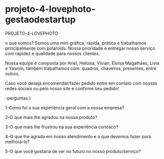 # projeto-4-lovephoto-gestaodestartup
PROJETO-4-LOVEPHOTO

o que somos?
 Somos uma mini gráfica, rápida, prática e trabalhamos principalmente com polaroids.
Nossa prioridade é entregar nosso serviço com rapidez e qualidade para nossos clientes.


 Nossa equipe é composta por Ariel, Heloisa, Vívian, Eloisa Magalhães, Lívia e Yasmin,
também trabalhamos com: quadros, chaveiros, presentes, entre outros.


  Caso você deseja encomendar/fazer pedido entre em contato com nossas redes sociais ou
pelo nosso site e confirme seu pedido!


-perguntas:)

1-Como foi a sua experiência geral com a nossa empresa?


2-O que mais lhe agradou na nossa produto?


3-O que mais lhe frustrou na sua experiência conosco?


4-O que lhe agrada em nosso atendimento e o que devemos fazer para melhorá-lo? 


5-O que você gostaria de ver no futuro no nosso produto/serviço?


